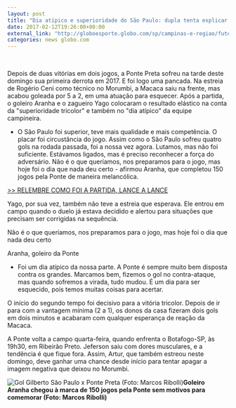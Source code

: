 ```yaml
---
layout: post
title: "Dia atípico e superioridade do São Paulo: dupla tenta explicar goleada"
date: 2017-02-12T19:26:00+00:00
external_link: "http://globoesporte.globo.com/sp/campinas-e-regiao/futebol/times/ponte-preta/noticia/2017/02/dia-atipico-e-superioridade-do-sao-paulo-dupla-tenta-explicar-goleada.html"
categories: news globo.com
---
```

&nbsp;

Depois de duas vitórias em dois jogos, a Ponte Preta sofreu na tarde deste domingo sua primeira derrota em 2017. E foi logo uma pancada. Na estreia de Rogério Ceni como técnico no Morumbi, a Macaca saiu na frente, mas acabou goleada por 5 a 2, em uma atuação para esquecer. Após a partida, o goleiro Aranha e o zagueiro Yago colocaram o resultado elástico na conta da "superioridade tricolor" e também no "dia atípico" da equipe campineira.&nbsp;

- O São Paulo foi superior, teve mais qualidade e mais competência. O placar foi circustância do jogo. Assim como o São Paulo sofreu quatro gols na rodada passada, foi a nossa vez agora. Lutamos, mas não foi suficiente. Estávamos ligados, mas é preciso reconhecer a força do adversário. Não é o que queríamos, nos preparamos para o jogo, mas hoje foi o dia que nada deu certo - afirmou Aranha, que completou 150 jogos pela Ponte de maneira melancólica.&nbsp;

[\>\> RELEMBRE COMO FOI A PARTIDA, LANCE A LANCE](http://globoesporte.globo.com/sp/futebol/campeonato-paulista/jogo/12-02-2017/sao-paulo-ponte-preta/)

Yago, por sua vez, também não teve a estreia que esperava. Ele entrou em campo quando o duelo já estava decidido e alertou para situações que precisam ser corrigidas na sequência.&nbsp;

Não é o que queríamos, nos preparamos para o jogo, mas hoje foi o dia que nada deu certo&nbsp;&nbsp;

Aranha, goleiro da Ponte

- Foi um dia atípico da nossa parte. A Ponte é sempre muito bem disposta contra os grandes. Marcamos bem, fizemos o gol no contra-ataque, mas quando sofremos a virada, tudo mudou. É um dia para ser esquecido, pois temos muitas coisas para acertar.&nbsp;

O início do segundo tempo foi decisivo para a vitória tricolor. Depois de ir para com a vantagem mínima (2 a 1), os donos da casa fizeram dois gols em dois minutos e acabaram com qualquer esperança de reação da Macaca.&nbsp;

A Ponte volta a campo quarta-feira, quando enfrenta o Botafogo-SP, às 19h30, em Ribeirão Preto. Jeferson saiu com dores musculares, e a tendência é que fique fora. Assim, Artur, que também estreou neste domingo, deve ganhar uma chance desde início para tentar apagar a imagem negativa que deixou no Morumbi.&nbsp;

 ![Gol Gilberto São Paulo x Ponte Preta (Foto: Marcos Ribolli)](http://s2.glbimg.com/LTqtxr2fiY9wBkSzQhgGjDSyMjQ=/0x708:4175x2887/690x360/s.glbimg.com/es/ge/f/original/2017/02/12/rib4071.jpg "Gol Gilberto São Paulo x Ponte Preta (Foto: Marcos Ribolli)")**Goleiro Aranha&nbsp;chegou à marca de 150 jogos&nbsp;pela Ponte sem motivos para comemorar (Foto: Marcos Ribolli)**


